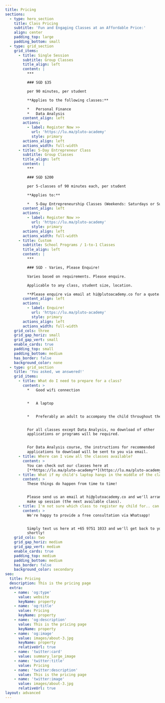 ```yaml
---
title: Pricing
sections:
  - type: hero_section
    title: Class Pricing
    subtitle: 'Fun and Engaging Classes at an Affordable Price:'
    align: center
    padding_top: large
    padding_bottom: small
  - type: grid_section
    grid_items:
      - title: Single Session
        subtitle: Group Classes
        title_align: left
        content: |
          ***

          ### SGD $35

          per 90 minutes, per student

          **Applies to the following classes:**

          *   Personal Finance
          *   Data Analysis
        content_align: left
        actions:
          - label: Register Now >>
            url: 'https://lu.ma/pluto-academy'
            style: primary
        actions_align: left
        actions_width: full-width
      - title: 5-Day Entrepreneur Class
        subtitle: Group Classes
        title_align: left
        content: |
          ***

          ### SGD $200

          per 5-classes of 90 minutes each, per student

          **Applies to:**

          *   5-Day Entrepreneurship Classes (Weekends: Saturdays or Sundays)
        content_align: left
        actions:
          - label: Register Now >>
            url: 'https://lu.ma/pluto-academy'
            style: primary
        actions_align: left
        actions_width: full-width
      - title: Custom
        subtitle: School Programs / 1-to-1 Classes
        title_align: left
        content: |
          ***

          ### SGD - Varies, Please Enquire!

          Varies based on requirements. Please enquire.

          Applicable to any class, student size, location.

          **Please enquire via email at hi@plutoacademy.co for a quote.**
        content_align: left
        actions:
          - label: Enquire!
            url: 'https://lu.ma/pluto-academy'
            style: primary
        actions_align: left
        actions_width: full-width
    grid_cols: three
    grid_gap_horiz: small
    grid_gap_vert: small
    enable_cards: true
    padding_top: small
    padding_bottom: medium
    has_border: false
    background_color: none
  - type: grid_section
    title: 'You asked, we answered!'
    grid_items:
      - title: What do I need to prepare for a class?
        content: >
          *   Good wifi connection


          *   A laptop


          *   Preferably an adult to accompany the child throughout the session


          For all classes except Data Analysis, no download of other
          applications or programs will be required.


          For Data Analysis course, the instructions for recommended
          applications to download will be sent to you via email.
      - title: Where can I view all the classes available?
        content: >
          You can check out our classes here at
          [**https://lu.ma/pluto-academy**](https://lu.ma/pluto-academy)
      - title: What if my child's laptop hangs in the middle of the class?
        content: >
          These things do happen from time to time! 


          Please send us an email at hi@plutoacademy.co and we'll arrange for a
          make up session (the next available class).
      - title: I'm not sure which class to register my child for.. can you help?
        content: >
          We're happy to provide a free consultation via Whatsapp!


          Simply text us here at +65 9751 1033 and we'll get back to you
          shortly!
    grid_cols: two
    grid_gap_horiz: medium
    grid_gap_vert: medium
    enable_cards: true
    padding_top: medium
    padding_bottom: medium
    has_border: false
    background_color: secondary
seo:
  title: Pricing
  description: This is the pricing page
  extra:
    - name: 'og:type'
      value: website
      keyName: property
    - name: 'og:title'
      value: Pricing
      keyName: property
    - name: 'og:description'
      value: This is the pricing page
      keyName: property
    - name: 'og:image'
      value: images/about-3.jpg
      keyName: property
      relativeUrl: true
    - name: 'twitter:card'
      value: summary_large_image
    - name: 'twitter:title'
      value: Pricing
    - name: 'twitter:description'
      value: This is the pricing page
    - name: 'twitter:image'
      value: images/about-3.jpg
      relativeUrl: true
layout: advanced
---
```

